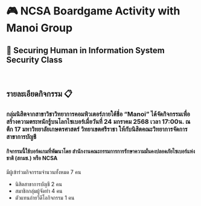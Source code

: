 <body>
  <h1>🎮 NCSA Boardgame Activity with Manoi Group</h1>
  <h2>🔐 Securing Human in Information System Security Class</h2>
  <br>
  <h2>รายละเอียดกิจกรรม 📋</h2>
  <h3>กลุ่มนิสิตจากสาขาวิชาวิทยาการคอมพิวเตอร์ภายใต้ชื่อ “Manoi” ได้จัดกิจกรรมเพื่อสร้างความตระหนักรู้บนโลกไซเบอร์เมื่อวันที่ 24 มกราคม 2568 เวลา 17:00น.
ณ ตึก 17 มหาวิทยาลัยเกษตรศาสตร์ วิทยาเขตศรีราชา ให้กับนิสิตคณะวิทยาการจัดการ สาขาการบัญชี</h3>
  <h4>กิจกรรมนี้ใช้บอร์ดเกมที่พัฒนาโดย สำนักงานคณะกรรมการการรักษาความมั่นคงปลอดภัยไซเบอร์แห่งชาติ (สกมช.) หรือ NCSA
</h4>
</body>

มีผู้เข้าร่วมกิจกรรมจำนวนทั้งหมด 7 คน
- นิสิตสาขาการบัญชี 2 คน
- สมาชิกกลุ่มผู้จัดทำ 4 คน
- ตัวแทนถ่ายวีดีโอกิจกรรม 1 คน
